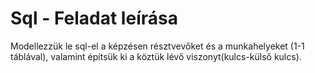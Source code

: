 ﻿# Sql - Feladat leírása

Modellezzük le sql-el a képzésen résztvevőket és a munkahelyeket (1-1 táblával),
valamint építsük ki a köztük lévő viszonyt(kulcs-külső kulcs).